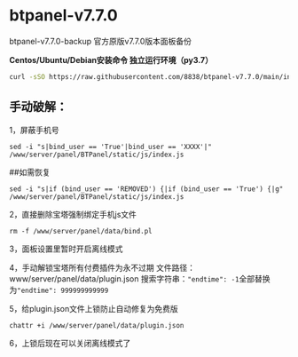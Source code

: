 # btpanel-v7.7.0
btpanel-v7.7.0-backup  官方原版v7.7.0版本面板备份

**Centos/Ubuntu/Debian安装命令 独立运行环境（py3.7）**

```Bash
curl -sSO https://raw.githubusercontent.com/8838/btpanel-v7.7.0/main/install/install_panel.sh && bash install_panel.sh
```

## 手动破解：

1，屏蔽手机号
```
sed -i "s|bind_user == 'True'|bind_user == 'XXXX'|" /www/server/panel/BTPanel/static/js/index.js
```

##如需恢复
```
sed -i "s|if (bind_user == 'REMOVED') {|if (bind_user == 'True') {|g" /www/server/panel/BTPanel/static/js/index.js
```

2，直接删除宝塔强制绑定手机js文件
```
rm -f /www/server/panel/data/bind.pl
```

3，面板设置里暂时开启离线模式

4，手动解锁宝塔所有付费插件为永不过期
文件路径：www/server/panel/data/plugin.json
搜索字符串：`"endtime": -1`全部替换为`"endtime": 999999999999`

5，给plugin.json文件上锁防止自动修复为免费版
```
chattr +i /www/server/panel/data/plugin.json
```

6，上锁后现在可以关闭离线模式了
